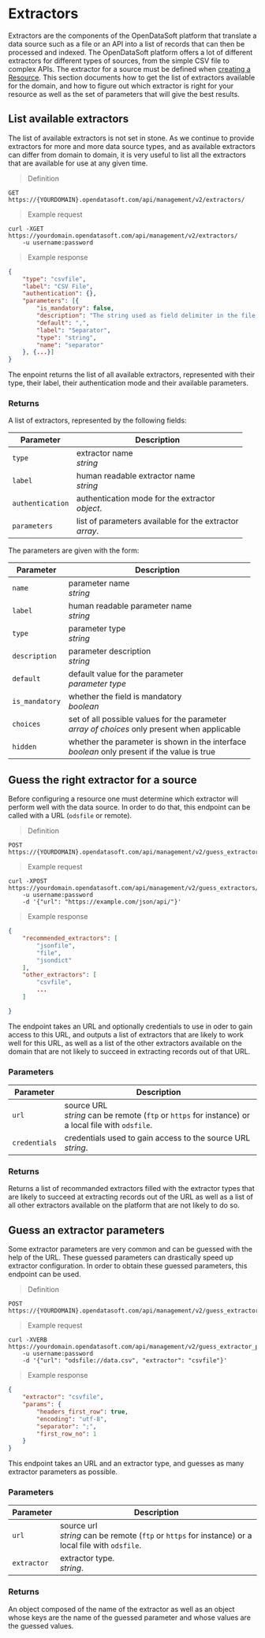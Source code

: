 # Extractors

Extractors are the components of the OpenDataSoft platform that translate a data source such as a file or an API into a list of records that can then be processed and indexed. The OpenDataSoft platform offers a lot of different extractors for different types of sources, from the simple CSV file to complex APIs. The extractor for a source must be defined when [creating a Resource](#create-a-new-resource). This section documents how to get the list of extractors available for the domain, and how to figure out which extractor is right for your resource as well as the set of parameters that will give the best results.

## List available extractors

The list of available extractors is not set in stone. As we continue to provide extractors for more and more data source types, and as available extractors can differ from domain to domain, it is very useful to list all the extractors that are available for use at any given time. 

> Definition

```HTTP
GET https://{YOURDOMAIN}.opendatasoft.com/api/management/v2/extractors/
```

> Example request

```HTTP
curl -XGET https://yourdomain.opendatasoft.com/api/management/v2/extractors/
    -u username:password
```

> Example response

```json
{
    "type": "csvfile",
    "label": "CSV File",
    "authentication": {},
    "parameters": [{
        "is_mandatory": false,
        "description": "The string used as field delimiter in the file.",
        "default": ",",
        "label": "Separator",
        "type": "string",
        "name": "separator"
    }, {...}]
}
```

The enpoint returns the list of all available extractors, represented with their type, their label, their authentication mode and their available parameters.

### Returns
A list of extractors, represented by the following fields:

Parameter | Description
--------- | -----------
`type` | extractor name <br> *string*
`label` | human readable extractor name <br> *string*
`authentication` | authentication mode for the extractor <br> *object*.
`parameters` | list of parameters available for the extractor <br> *array*.

The parameters are given with the form:

Parameter | Description
--------- | -----------
`name` | parameter name <br> *string*
`label` | human readable parameter name <br> *string*
`type` | parameter type <br> *string*
`description` | parameter description <br> *string*
`default` | default value for the parameter <br> *parameter type*
`is_mandatory` | whether the field is mandatory <br> *boolean*
`choices` | set of all possible values for the parameter <br> *array of choices* only present when applicable
`hidden` | whether the parameter is shown in the interface <br> *boolean* only present if the value is true

## Guess the right extractor for a source

Before configuring a resource one must determine which extractor will perform well with the data source. In order to do that, this endpoint can be called with a URL (`odsfile` or remote).

> Definition

```HTTP
POST https://{YOURDOMAIN}.opendatasoft.com/api/management/v2/guess_extractors/
```

> Example request

```HTTP
curl -XPOST https://yourdomain.opendatasoft.com/api/management/v2/guess_extractors/
    -u username:password
    -d '{"url": "https://example.com/json/api/"}'
```

> Example response

```json
{
    "recommended_extractors": [
        "jsonfile",
        "file",
        "jsondict"
    ],
    "other_extractors": [
        "csvfile",
        ...
    ]

}
```

The endpoint takes an URL and optionally credentials to use in oder to gain access to this URL, and outputs a list of extractors that are likely to work well for this URL, as well as a list of the other extractors available on the domain that are not likely to succeed in extracting records out of that URL. 

### Parameters

Parameter | Description
--------- | -----------
`url` | source URL <br> *string* can be remote (`ftp` or `https` for instance) or a local file with `odsfile`.
`credentials` | credentials used to gain access to the source URL <br> *string*.

### Returns
Returns a list of recommanded extractors filled with the extractor types that are likely to succeed at extracting records out of the URL as well as a list of all other extractors available on the platform that are not likely to do so.


## Guess an extractor parameters

Some extractor parameters are very common and can be guessed with the help of the URL. These guessed parameters can drastically speed up extractor configuration. In order to obtain these guessed parameters, this endpoint can be used.

> Definition

```HTTP
POST https://{YOURDOMAIN}.opendatasoft.com/api/management/v2/guess_extractor_params/
```

> Example request

```HTTP
curl -XVERB https://yourdomain.opendatasoft.com/api/management/v2/guess_extractor_params/
    -u username:password
    -d '{"url": "odsfile://data.csv", "extractor": "csvfile"}'
```

> Example response

```json
{
    "extractor": "csvfile",
    "params": {
        "headers_first_row": true,
        "encoding": "utf-8",
        "separator": ";",
        "first_row_no": 1
    }
}
```

This endpoint takes an URL and an extractor type, and guesses as many extractor parameters as possible.

### Parameters

Parameter | Description
--------- | -----------
`url` | source url <br> *string* can be remote (`ftp` or `https` for instance) or a local file with `odsfile`.
`extractor` | extractor type. <br> *string*.

### Returns
An object composed of the name of the extractor as well as an object whose keys are the name of the guessed parameter and whose values are the guessed values.

